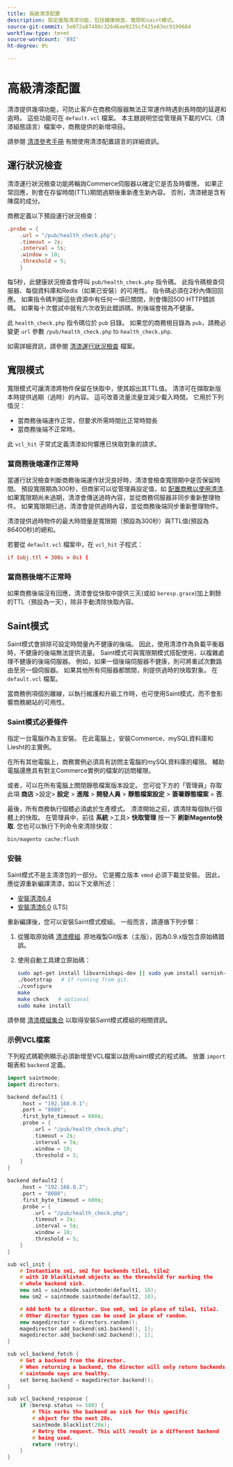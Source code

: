 ```yaml
---
title: 高級清漆配置
description: 設定進階清漆功能，包括健康檢查、寬限和saint模式。
source-git-commit: 5e072a87480c326d6ae9235cf425e63ec9199684
workflow-type: tm+mt
source-wordcount: '892'
ht-degree: 0%

---
```



# 高級清漆配置

清漆提供幾項功能，可防止客戶在商務伺服器無法正常運作時遇到長時間的延遲和逾時。 這些功能可在 `default.vcl` 檔案。 本主題說明您從管理員下載的VCL（清漆組態語言）檔案中，商務提供的新增項目。

請參閱 [清漆參考手冊](https://varnish-cache.org/docs/6.3/reference/index.html) 有關使用清漆配置語言的詳細資訊。

## 運行狀況檢查

清漆運行狀況檢查功能將輪詢Commerce伺服器以確定它是否及時響應。 如果正常回應，則會在存留時間(TTL)期間過期後重新產生新內容。 否則，清漆總是含有陳腐的成分。

商務定義以下預設運行狀況檢查：

```conf
.probe = {
    .url = "/pub/health_check.php";
    .timeout = 2s;
    .interval = 5s;
    .window = 10;
    .threshold = 5;
    }
```

每5秒，此健康狀況檢查會呼叫 `pub/health_check.php` 指令碼。 此指令碼檢查伺服器、每個資料庫和Redis（如果已安裝）的可用性。 指令碼必須在2秒內傳回回應。 如果指令碼判斷這些資源中有任何一項已關閉，則會傳回500 HTTP錯誤碼。 如果每十次嘗試中就有六次收到此錯誤碼，則後端會視為不健康。

此 `health_check.php` 指令碼位於 `pub` 目錄。 如果您的商務根目錄為 `pub`，請務必變更 `url` 參數 `/pub/health_check.php` to `health_check.php`.

如需詳細資訊，請參閱 [清漆運行狀況檢查](https://varnish-cache.org/docs/6.3/users-guide/vcl-backends.html?highlight=health%20check#health-checks) 檔案。

## 寬限模式

寬限模式可讓清漆將物件保留在快取中，使其超出其TTL值。 清漆可在擷取新版本時提供過期（過時）的內容。 這可改善流量流量並減少載入時間。 它用於下列情況：

- 當商務後端運作正常，但要求所需時間比正常時間長
- 當商務後端不正常時。

此 `vcl_hit` 子常式定義清漆如何響應已快取對象的請求。

### 當商務後端運作正常時

當運行狀況檢查判斷商務後端運作狀況良好時，清漆會檢查寬限期中是否保留時間。 預設寬限期為300秒，但商家可以從管理員設定值，如 [配置商務以使用清漆](configure-varnish-commerce.md). 如果寬限期尚未過期，清漆會傳送過時內容，並從商務伺服器非同步重新整理物件。 如果寬限期已過，清漆會提供過時內容，並從商務後端同步重新整理物件。

清漆提供過時物件的最大時間量是寬限期（預設為300秒）與TTL值(預設為86400秒)的總和。

若要從 `default.vcl` 檔案中，在 `vcl_hit` 子程式：

```conf
if (obj.ttl + 300s > 0s) {
```

### 當商務後端不正常時

如果商務後端沒有回應，清漆會從快取中提供三天(或如 `beresp.grace`)加上剩餘的TTL（預設為一天），除非手動清除快取內容。

## Saint模式

Saint模式會排除可設定時間量內不健康的後端。 因此，使用清漆作為負載平衡器時，不健康的後端無法提供流量。 Saint模式可與寬限期模式搭配使用，以複雜處理不健康的後端伺服器。 例如，如果一個後端伺服器不健康，則可將重試次數路由至另一個伺服器。 如果其他所有伺服器都關閉，則提供過時的快取對象。 在 `default.vcl` 檔案。

當商務例項個別離線，以執行維護和升級工作時，也可使用Saint模式，而不會影響商務網站的可用性。

### Saint模式必要條件

指定一台電腦作為主安裝。 在此電腦上，安裝Commerce、mySQL資料庫和Liesht的主實例。

在所有其他電腦上，商務實例必須具有訪問主電腦的mySQL資料庫的權限。 輔助電腦還應具有對主Commerce實例的檔案的訪問權限。

或者，可以在所有電腦上關閉靜態檔案版本設定。 您可從下方的「管理員」存取此項 **商店** >設定> **設定** > **進階** > **開發人員** > **靜態檔案設定** > **簽署靜態檔案** = **否**.

最後，所有商務執行個體必須處於生產模式。 清漆開始之前，請清除每個執行個體上的快取。 在管理員中，前往 **系統** >工具> **快取管理** 按一下 **刷新Magento快取**. 您也可以執行下列命令來清除快取：

```bash
bin/magento cache:flush
```

### 安裝

Saint模式不是主清漆包的一部分。 它是獨立版本 `vmod` 必須下載並安裝。 因此，應從源重新編譯清漆，如以下文章所述：

- [安裝清漆6.4](https://varnish-cache.org/docs/6.4/installation/install.html)
- [安裝清漆6.0](https://varnish-cache.org/docs/6.0/installation/install.html) (LTS)

重新編譯後，您可以安裝Saint模式模組。 一般而言，請遵循下列步驟：

1. 從獲取原始碼 [清漆模組](https://github.com/varnish/varnish-modules). 原地複製Git版本（主版），因為0.9.x版包含原始碼錯誤。
1. 使用自動工具建立原始碼：

   ```bash
   sudo apt-get install libvarnishapi-dev || sudo yum install varnish-libs-devel
   ./bootstrap   # If running from git.
   ./configure
   make
   make check   # optional
   sudo make install
   ```

請參閱 [清漆模組集合](https://github.com/varnish/varnish-modules) 以取得安裝Saint模式模組的相關資訊。

### 示例VCL檔案

下列程式碼範例顯示必須新增至VCL檔案以啟用saint模式的程式碼。 放置 `import` 報表和 `backend` 定義。

```cpp
import saintmode;
import directors;

backend default1 {
    .host = "192.168.0.1";
    .port = "8080";
    .first_byte_timeout = 600s;
    .probe = {
        .url = "/pub/health_check.php";
        .timeout = 2s;
        .interval = 5s;
        .window = 10;
        .threshold = 5;
    }
}

backend default2 {
    .host = "192.168.0.2";
    .port = "8080";
    .first_byte_timeout = 600s;
    .probe = {
        .url = "/pub/health_check.php";
        .timeout = 2s;
        .interval = 5s;
        .window = 10;
        .threshold = 5;
    }
}

sub vcl_init {
    # Instantiate sm1, sm2 for backends tile1, tile2
    # with 10 blacklisted objects as the threshold for marking the
    # whole backend sick.
    new sm1 = saintmode.saintmode(default1, 10);
    new sm2 = saintmode.saintmode(default2, 10);

    # Add both to a director. Use sm0, sm1 in place of tile1, tile2.
    # Other director types can be used in place of random.
    new magedirector = directors.random();
    magedirector.add_backend(sm1.backend(), 1);
    magedirector.add_backend(sm2.backend(), 1);
}

sub vcl_backend_fetch {
    # Get a backend from the director.
    # When returning a backend, the director will only return backends
    # saintmode says are healthy.
    set bereq.backend = magedirector.backend();
}

sub vcl_backend_response {
    if (beresp.status >= 500) {
        # This marks the backend as sick for this specific
        # object for the next 20s.
        saintmode.blacklist(20s);
        # Retry the request. This will result in a different backend
        # being used.
        return (retry);
    }
}
```
